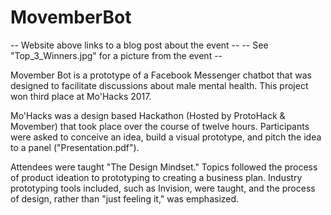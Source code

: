 # MovemberBot

-- Website above links to a blog post about the event   --
-- See "Top_3_Winners.jpg" for a picture from the event --

Movember Bot is a prototype of a Facebook Messenger chatbot that was designed to facilitate discussions about male mental health. This project won third place at Mo'Hacks 2017.

Mo'Hacks was a design based Hackathon (Hosted by ProtoHack & Movember) that took place over the course of twelve hours. Participants were asked to conceive an idea, build a visual prototype, and pitch the idea to a panel 
("Presentation.pdf").

Attendees were taught "The Design Mindset." Topics followed the process of product ideation to prototyping to creating a business plan. Industry prototyping tools included, such as Invision, were taught, and the process of design, rather than "just feeling it," was emphasized.
